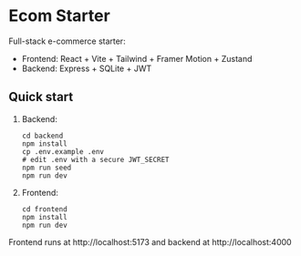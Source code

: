 # Ecom Starter

Full-stack e-commerce starter:
- Frontend: React + Vite + Tailwind + Framer Motion + Zustand
- Backend: Express + SQLite + JWT

## Quick start

1. Backend:
   ```
   cd backend
   npm install
   cp .env.example .env
   # edit .env with a secure JWT_SECRET
   npm run seed
   npm run dev
   ```

2. Frontend:
   ```
   cd frontend
   npm install
   npm run dev
   ```

Frontend runs at http://localhost:5173 and backend at http://localhost:4000
